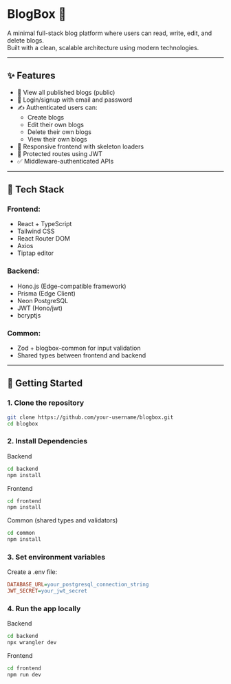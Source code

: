 # BlogBox 📝

A minimal full-stack blog platform where users can read, write, edit, and delete blogs.  
Built with a clean, scalable architecture using modern technologies.

---

## ✨ Features

- 📰 View all published blogs (public)
- 🔐 Login/signup with email and password
- ✍️ Authenticated users can:
  - Create blogs
  - Edit their own blogs
  - Delete their own blogs
  - View their own blogs
- 🧾 Responsive frontend with skeleton loaders
- 🚫 Protected routes using JWT
- ✅ Middleware-authenticated APIs

---

## 🧱 Tech Stack

### Frontend:
- React + TypeScript
- Tailwind CSS
- React Router DOM
- Axios
- Tiptap editor

### Backend:
- Hono.js (Edge-compatible framework)
- Prisma (Edge Client)
- Neon PostgreSQL
- JWT (Hono/jwt)
- bcryptjs

### Common:
- Zod + blogbox-common for input validation
- Shared types between frontend and backend

---

## 🚀 Getting Started

### 1. Clone the repository

```bash
git clone https://github.com/your-username/blogbox.git
cd blogbox
```

### 2. Install Dependencies
Backend
```bash
cd backend
npm install
```

Frontend
```bash
cd frontend
npm install
```

Common (shared types and validators)
```bash
cd common
npm install
```

### 3. Set environment variables
Create a .env file:
```ini
DATABASE_URL=your_postgresql_connection_string
JWT_SECRET=your_jwt_secret
```

### 4. Run the app locally
Backend
```bash
cd backend
npx wrangler dev
```
Frontend
```bash
cd frontend
npm run dev
```
